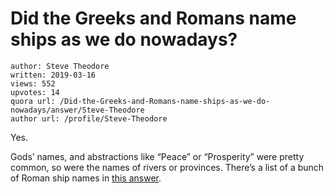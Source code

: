 # Did the Greeks and Romans name ships as we do nowadays?

	author: Steve Theodore
	written: 2019-03-16
	views: 552
	upvotes: 14
	quora url: /Did-the-Greeks-and-Romans-name-ships-as-we-do-nowadays/answer/Steve-Theodore
	author url: /profile/Steve-Theodore


Yes.

Gods’ names, and abstractions like “Peace” or “Prosperity” were pretty common, so were the names of rivers or provinces. There’s a list of a bunch of Roman ship names in [this answer](https://www.quora.com/Did-Romans-name-individual-warships-as-we-do-today-When-did-this-practice-become-popular/answer/Steve-Theodore?ch=10&share=8d8dfcd6&srid=zLvM).

